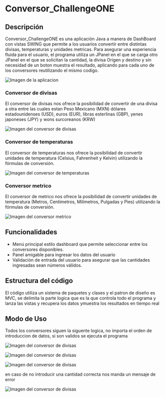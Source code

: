 <h1>Conversor_ChallengeONE</h1>

<h2>Descripción</h2>
<p>Conversor_ChallengeONE es una aplicación Java a manera de DashBoard con vistas SWING que permite a los usuarios convertir entre distintas divisas, temperaturas y unidades metricas. Para asegurar una experiencia fluida
  para el usuario, el programa utiliza un JPanel en el que se carga otro JPanel en el que se solicitan la cantidad, la divisa Origen y destino y sin necesidad de un boton muestra el resultado, aplicando para cada uno de
los conversores reutilizando el mismo codigo.</p>

![Imagen de la aplicacion](img/Bienvenida.png)

<h3>Conversor de divisas</h3>
<p>El conversor de divisas nos ofrece la posibilidad de convertir de una divisa a otra entre las cuales estan Peso Mexicano (MXN) dólares estadounidenses (USD), euros (EUR), libras esterlinas (GBP), yenes japoneses (JPY) y wons surcoreanos (KRW) </p>

![Imagen del conversor de divisas](img/divisas.png)

<h3>Conversor de temperaturas</h3>
<p>El conversor de temperaturas nos ofrece la posibilidad de convertir unidades de temperatura (Celsius, Fahrenheit y Kelvin) utilizando la fórmulas de conversión.</p>

![Imagen del conversor de temperaturas](img/temperatura.png)

<h3>Conversor metrico</h3>
<p>El conversor de metrico nos ofrece la posibilidad de convertir unidades de temperatura (Metros, Centímetros, Milímetros, Pulgadas y Pies) utilizando la fórmulas de conversión.</p>

![Imagen del conversor metrico](img/metrico.png)

<h2>Funcionalidades</h2>
<ul>
  <li>Menú principal estilo dashboard que permite seleccionar entre los conversores disponibles.</li>
  <li>Panel amigable para ingresar los datos del usuario</li>
  <li>Validación de entrada del usuario para asegurar que las cantidades ingresadas sean números válidos.</li>
</ul>
 

<h2>Estructura del código</h2>
<p>El código utiliza un sistema de paquetes y clases y el patron de diseño es MVC, se delimita la parte logica que es la que controla todo el programa y lanza las vistas y recupera los datos ymuestra los resultados en tiempo real</p>


<h2>Modo de Uso</h2>
<p>Todos los conversores siguen la siguente logica, no importa el orden de introduccion de datos, si son validos se ejecuta el programa</p>

![Imagen del conversor de divisas](img/divisasOrigen.png)

![Imagen del conversor de divisas](img/divisasDestino.png)

![Imagen del conversor de divisas](img/divisasResultado.png)

<p>en caso de no introducir una cantidad correcta nos manda un mensaje de error</p>

![Imagen del conversor de divisas](img/divisasErrorcantidad.png)
